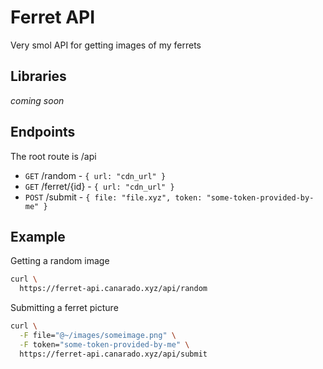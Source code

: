 # Ferret API
Very smol API for getting images of my ferrets

## Libraries
*coming soon*

## Endpoints
The root route is /api

- `GET` /random - `{ url: "cdn_url" }`
- `GET` /ferret/{id} - `{ url: "cdn_url" }`
- `POST` /submit - `{ file: "file.xyz", token: "some-token-provided-by-me" }`

## Example

Getting a random image
```sh
curl \
  https://ferret-api.canarado.xyz/api/random
```

Submitting a ferret picture
```sh
curl \
  -F file="@~/images/someimage.png" \
  -F token="some-token-provided-by-me" \
  https://ferret-api.canarado.xyz/api/submit
```